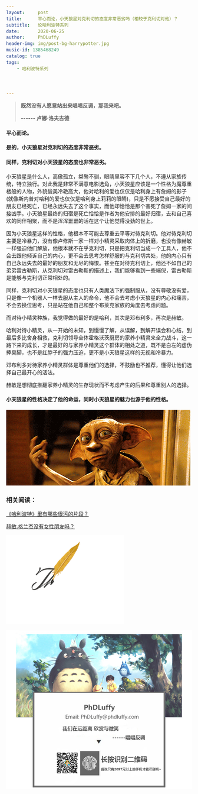 ```yaml
---
layout:     post
title:      平心而论，小天狼星对克利切的态度非常恶劣吗（相较于克利切对他）？
subtitle:   论哈利波特系列
date:       2020-06-25
author:     PhDLuffy
header-img: img/post-bg-harrypotter.jpg
music-id: 1385468249
catalog: true
tags:
    - 哈利波特系列



---
```


> **既然没有人愿意站出来唱唱反调，那我来吧。**
>
> **------ 卢娜·洛夫古德**

#### 平心而论。

#### 是的，小天狼星对克利切的态度非常恶劣。

#### 同样，克利切对小天狼星的态度也非常恶劣。

小天狼星是什么人，高傲孤立，桀骜不驯，眼睛里容不下几个人，不遵从家族传统，特立独行。对此我是非常不满意电影选角，小天狼星应该是一个性格为魔尊重楼般的人物，外貌俊美冷艳高大，他对哈利的爱也仅仅是哈利身上有詹姆的影子(就像斯内普对哈利的爱也仅仅是哈利身上莉莉的眼睛)，只是不愿接受自己最好的朋友已经死亡，已经永远失去了这个事实，而他却恰恰是那个害死了詹姆一家的间接凶手。小天狼星最终的归宿是死亡恰恰是作者为他安排的最好归宿，去和自己喜欢的同伴相聚，而不是浑浑噩噩的活在这个让他觉得没劲的世上。

因为小天狼星这样的性格，他根本不可能去尊重去平等对待克利切。他对待克利切主要是冷暴力，没有像卢修斯一家一样对小精灵采取肉体上的折磨，也没有像赫敏一样强迫他们解放，他根本就不在乎克利切，只是把克利切当成一个工具人，他不会去跟他倾诉自己的内心，更不会去思考怎样舒服的与克利切共处，他的内心只有自己永远失去的最好的朋友和无尽的悔恨。甚至在对待克利切上，他还不如自己的弟弟雷古勒斯，从克利切对雷古勒斯的描述上，我们能够看到一些端倪，雷古勒斯是能够与克利切正常相处的。

同样，克利切对小天狼星的态度也只有人类魔法下的强制服从，没有尊敬没有爱，只是像一个机器人一样去服从主人的命令，他不会去考虑小天狼星的内心和痛苦，不会去换位思考，只是站在他自己和整个布莱克家族的角度去考虑问题。

而对待小精灵种族，我觉得做的最好的是哈利，其次是邓布利多，再次是赫敏。

哈利对待小精灵，从一开始的未知，到慢慢了解，从误解，到解开误会和心结，到最后多比舍身相救，克利切领导全体霍格沃茨厨房的家养小精灵来全力战斗，这一路下来的成长，才是最好的与家养小精灵这个群体的相处之道，既不是白左的虚伪捧臭脚，也不是红脖子的强力压迫，更不是小天狼星这样的无视和冷暴力。

邓布利多对待家养小精灵群体是尊重他们的选择，不鼓励也不推荐，懂得让他们选择自己最开心的活法。

赫敏是想彻底推翻家养小精灵的生存现状而不考虑产生的后果和尊重别人的选择。

#### 小天狼星的性格决定了他的命运，同时小天狼星的魅力也源于他的性格。

![多比镇楼](https://raw.githubusercontent.com/PhDLuffy/PicGo/master/img/多比.gif)

### 相关阅读：

[《哈利波特》里有哪些很污的片段？](https://www.zhihu.com/question/386132327/answer/1140862125 "card")

[赫敏.格兰杰没有女性朋友吗？](https://www.zhihu.com/question/390424837/answer/1191466637 "card")


![](https://raw.githubusercontent.com/PhDLuffy/PicGo/master/img/20200625172316.gif)

![](https://raw.githubusercontent.com/PhDLuffy/PicGo/master/img/20200625172726.jpg)


